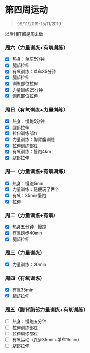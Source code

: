 # 第四周运动

>09/11/2019-15/11/2019

以后HIIT都是周末做

### 周六（力量训练+有氧训练）

- [x] 热身：单车5分钟
- [x] 腿部拉伸
- [x] 有氧训练：单车35分钟
- [x] 腿部拉伸
- [x] 训练部位拉伸
- [x] 力量训练25分钟
- [x] 训练部位拉伸

### 周日（有氧训练+力量训练）

- [x] 热身：慢跑5分钟
- [x] 腿部拉伸
- [x] 拉伸训练部位
- [x] 力量训练：胸背腹训练
- [x] 拉伸训练部位
- [x] 有氧训练：慢跑4km
- [x] 腿部拉伸

### 周一（力量训练+有氧训练）

- [x] 热身：慢跑5min
- [x] 力量训练：随便玩了两个
- [x] 有氧：35min慢跑
- [x] 拉伸

### 周二（力量训练+有氧）

- [x] 热身五分钟：慢跑
- [x] 有氧跑步40min
- [x] 腿部拉伸

### 周三（力量训练）

- [x] 力量训练：20min

### 周四（有氧训练）

- [x] 有氧35min
- [x] 腿部拉伸

### 周五（腹背胸部力量训练+有氧训练）

- [ ] 热身：慢跑五分钟
- [ ] 拉伸训练部位
- [ ] 拉伸训练部位
- [ ] 有氧运动（跑步35min+单车15min）
- [ ] 腿部拉伸